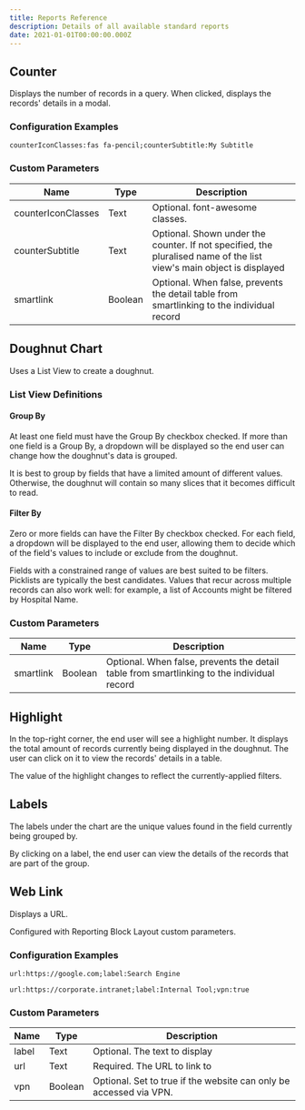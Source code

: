```yaml
---
title: Reports Reference
description: Details of all available standard reports
date: 2021-01-01T00:00:00.000Z
---
```


## Counter

Displays the number of records in a query. When clicked, displays the records' details in a modal.

### Configuration Examples

`counterIconClasses:fas fa-pencil;counterSubtitle:My Subtitle`

### Custom Parameters

| Name                | Type  | Description |
|---------------------|-------|-------------|
| counterIconClasses  | Text  | Optional. font-awesome classes. | 
| counterSubtitle     | Text  | Optional. Shown under the counter. If not specified, the pluralised name of the list view's main object is displayed | 
| smartlink           | Boolean  | Optional. When false, prevents the detail table from smartlinking to the individual record | 

## Doughnut Chart

Uses a List View to create a doughnut.

### List View Definitions

#### Group By

At least one field must have the Group By checkbox checked. If more than one field is a Group By, a dropdown will be displayed so the end user can change how the doughnut's data is grouped.

It is best to group by fields that have a limited amount of different values. Otherwise, the doughnut will contain so many slices that it becomes difficult to read.

#### Filter By

Zero or more fields can have the Filter By checkbox checked. For each field, a dropdown will be displayed to the end user, allowing them to decide which of the field's values to include or exclude from the doughnut.

Fields with a constrained range of values are best suited to be filters. Picklists are typically the best candidates. Values that recur across multiple records can also work well: for example, a list of Accounts might be filtered by Hospital Name.

### Custom Parameters

| Name                | Type  | Description |
|---------------------|-------|-------------|
| smartlink           | Boolean  | Optional. When false, prevents the detail table from smartlinking to the individual record | 

## Highlight

In the top-right corner, the end user will see a highlight number. It displays the total amount of records currently being displayed in the doughnut. The user can click on it to view the records' details in a table.

The value of the highlight changes to reflect the currently-applied filters.

## Labels

The labels under the chart are the unique values found in the field currently being grouped by.

By clicking on a label, the end user can view the details of the records that are part of the group.

## Web Link

Displays a URL.

Configured with Reporting Block Layout custom parameters.

### Configuration Examples

`url:https://google.com;label:Search Engine`

`url:https://corporate.intranet;label:Internal Tool;vpn:true`

### Custom Parameters

| Name  |Type     | Description |
|-------|---------|-------------|
| label | Text    | Optional. The text to display | 
| url   | Text    | Required. The URL to link to  |
| vpn   | Boolean | Optional. Set to true if the website can only be accessed via VPN. |